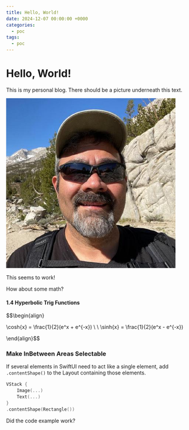 ```yaml
---
title: Hello, World!
date: 2024-12-07 00:00:00 +0000
categories:
  - poc
tags:
  - poc
---
```


# Hello, World!

This is my personal blog. There should be a picture underneath this text.

![image](/assets/img/tree.jpg)

This seems to work!

How about some math?

#### 1.4 Hyperbolic Trig Functions

$$\begin{align}

\cosh{x} = \frac{1}{2}(e^x + e^{-x})
\\ \\
\sinh{x} = \frac{1}{2}(e^x - e^{-x})

\end{align}$$


### Make InBetween Areas Selectable
If several elements in SwiftUI need to act like a single element, add `.contentShape()` to the Layout containing those elements. 

```swift
VStack {
	Image(...)
	Text(...)
}
.contentShape(Rectangle())
```

Did the code example work? 
